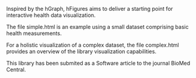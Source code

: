 Inspired by the hGraph, hFigures aims to deliver a starting point for interactive health data visualization.

The file simple.html is an example using a small dataset comprising basic health measurements.

For a holistic visualization of a complex dataset, the file complex.html provides an overview of the library visualization capabilities.

This library has been submited as a Software article to the journal BioMed Central.